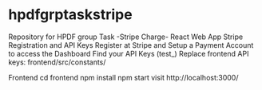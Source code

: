 # hpdfgrptaskstripe
Repository for HPDF group Task -Stripe Charge- React Web App
Stripe Registration and API Keys
Register at Stripe and Setup a Payment Account to access the Dashboard
Find your API Keys (test_)
Replace frontend API keys: frontend/src/constants/

Frontend
cd frontend
npm install
npm start
visit http://localhost:3000/

